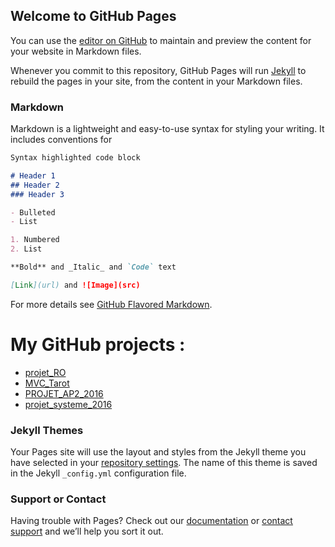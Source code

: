 ## Welcome to GitHub Pages

You can use the [editor on GitHub](https://github.com/rlasvenes/rlasvenes.github.io/edit/master/index.md) to maintain and preview the content for your website in Markdown files.

Whenever you commit to this repository, GitHub Pages will run [Jekyll](https://jekyllrb.com/) to rebuild the pages in your site, from the content in your Markdown files.

### Markdown

Markdown is a lightweight and easy-to-use syntax for styling your writing. It includes conventions for

```markdown
Syntax highlighted code block

# Header 1
## Header 2
### Header 3

- Bulleted
- List

1. Numbered
2. List

**Bold** and _Italic_ and `Code` text

[Link](url) and ![Image](src)
```

For more details see [GitHub Flavored Markdown](https://guides.github.com/features/mastering-markdown/).

# My GitHub projects :
- [projet_RO](https://github.com/rlasvenes/Projet_RO)
- [MVC_Tarot](https://github.com/rlasvenes/MVC_Tarot)
- [PROJET_AP2_2016](https://github.com/rlasvenes/PROJET_AP2_2016)
- [projet_systeme_2016](https://github.com/rlasvenes/projet_systeme_2016)

### Jekyll Themes

Your Pages site will use the layout and styles from the Jekyll theme you have selected in your [repository settings](https://github.com/rlasvenes/rlasvenes.github.io/settings). The name of this theme is saved in the Jekyll `_config.yml` configuration file.

### Support or Contact

Having trouble with Pages? Check out our [documentation](https://help.github.com/categories/github-pages-basics/) or [contact support](https://github.com/contact) and we’ll help you sort it out.
